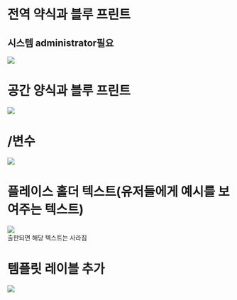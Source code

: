 # 전역 약식과 블루 프린트
## 시스템 administrator필요
![](/images/2021-08-29-01-40-19.png)

# 공간 양식과 블루 프린트
![](/images/2021-08-29-01-42-11.png)

# /변수
![](/images/2021-08-29-01-45-24.png)

# 플레이스 홀더 텍스트(유저들에게 예시를 보여주는 텍스트)
![](/images/2021-08-29-01-50-05.png)  
출판되면 해당 텍스트는 사라짐

# 템플릿 레이블 추가
![](/images/2021-08-29-01-52-30.png)